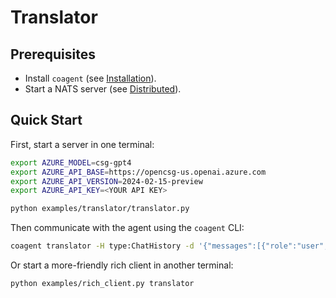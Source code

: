 # Translator


## Prerequisites

- Install `coagent` (see [Installation](../../README.md#installation)).
- Start a NATS server (see [Distributed](../../README.md#distributed)).


## Quick Start

First, start a server in one terminal:

```bash
export AZURE_MODEL=csg-gpt4
export AZURE_API_BASE=https://opencsg-us.openai.azure.com
export AZURE_API_VERSION=2024-02-15-preview
export AZURE_API_KEY=<YOUR API KEY>

python examples/translator/translator.py
```

Then communicate with the agent using the `coagent` CLI:

```bash
coagent translator -H type:ChatHistory -d '{"messages":[{"role":"user","content":"你好"}]}' --chat
```

Or start a more-friendly rich client in another terminal:

```bash
python examples/rich_client.py translator
```
